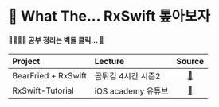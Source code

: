 # 🤮 What The... RxSwift 톺아보자


#### 👷👷‍♀️👷 공부 정리는 벽돌 클릭... [🧱 ](https://elastic-failing-242.notion.site/fd0027e5ba5a43feb5faebcf4d0e09f1?v=08324b9d28f04128ae5cf453bf8ac9d5)



|Project|Lecture|Source|
|:-|:-|:-:|
|BearFried + RxSwift|곰튀김 4시간 시즌2|[🐻](https://github.com/iamchiwon/RxSwift_In_4_Hours)|
|RxSwift-Tutorial|iOS academy 유튜브|[🦠](https://www.youtube.com/watch?v=ES5RuLSv61g&feature=emb_imp_woyt)|

<br>
<br>

